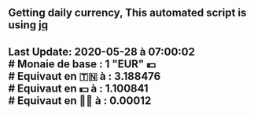## Getting daily currency, This automated script is using [jq](https://stedolan.github.io/jq/)
## Last Update:  2020-05-28 à 07:00:02 </br># Monaie de base : 1 "EUR" 💶 </br> # Equivaut en 🇹🇳 à :  3.188476 </br> # Equivaut en 💵 à : 1.100841</br> # Equivaut en 🐱‍💻 à :  0.00012
